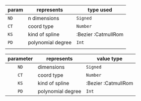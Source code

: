 


param   | represents        | type  used  
--------|-------------------|-------------
`ND`    | n dimensions      |  `Signed`   
`CT`    | coord type        |  `Number`   
`KS`    | kind of spline    | :Bezier :CatmullRom     
`PD`    | polynomial degree |  `Int`      
        |                   |



parameter | represents        | value type  
:--------:|-------------------|-------------
   `ND`   | dimensions        |  `Signed`   
   `CT`   | coord type        |  `Number`   
   `KS`   | kind of spline    | :Bezier :CatmullRom     
   `PD`   | polynomial degree |  `Int`      


